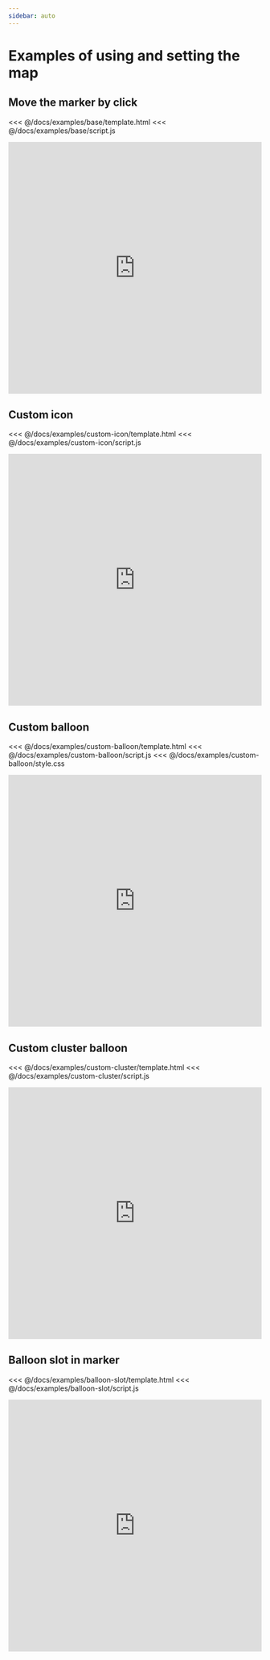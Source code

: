 ```yaml
---
sidebar: auto
---
```


# Examples of using and setting the map

## Move the marker by click

<<< @/docs/examples/base/template.html
<<< @/docs/examples/base/script.js
<iframe height="500" style="width: 100%;" scrolling="no" title="Move marker by click" src="https://codepen.io/PNKBizz/embed/ExaeZvx?height=500&theme-id=default&default-tab=result" frameborder="no" allowtransparency="true" allowfullscreen="true">
  See the Pen <a href='https://codepen.io/PNKBizz/pen/ExaeZvx'>Move marker by click</a> by PNKBizz
  (<a href='https://codepen.io/PNKBizz'>@PNKBizz</a>) on <a href='https://codepen.io'>CodePen</a>.
</iframe>

## Custom icon

<<< @/docs/examples/custom-icon/template.html
<<< @/docs/examples/custom-icon/script.js
<iframe height="500" style="width: 100%;" scrolling="no" title="Custom Icon" src="https://codepen.io/PNKBizz/embed/ZEYMxKP?height=500&theme-id=default&default-tab=result" frameborder="no" allowtransparency="true" allowfullscreen="true">
  See the Pen <a href='https://codepen.io/PNKBizz/pen/ZEYMxKP'>Custom Icon</a> by PNKBizz
  (<a href='https://codepen.io/PNKBizz'>@PNKBizz</a>) on <a href='https://codepen.io'>CodePen</a>.
</iframe>

## Custom balloon

<<< @/docs/examples/custom-balloon/template.html
<<< @/docs/examples/custom-balloon/script.js
<<< @/docs/examples/custom-balloon/style.css
<iframe height="500" style="width: 100%;" scrolling="no" title="Balloon template" src="https://codepen.io/PNKBizz/embed/povOLLG?height=500&theme-id=default&default-tab=result" frameborder="no" allowtransparency="true" allowfullscreen="true">
  See the Pen <a href='https://codepen.io/PNKBizz/pen/povOLLG'>Balloon template</a> by PNKBizz
  (<a href='https://codepen.io/PNKBizz'>@PNKBizz</a>) on <a href='https://codepen.io'>CodePen</a>.
</iframe>

## Custom cluster balloon

<<< @/docs/examples/custom-cluster/template.html
<<< @/docs/examples/custom-cluster/script.js
<iframe height="500" style="width: 100%;" scrolling="no" title="Custom Cluster Balloon" src="https://codepen.io/PNKBizz/embed/YzPOLWe?height=500&theme-id=default&default-tab=result" frameborder="no" allowtransparency="true" allowfullscreen="true">
  See the Pen <a href='https://codepen.io/PNKBizz/pen/YzPOLWe'>Custom Cluster Balloon</a> by PNKBizz
  (<a href='https://codepen.io/PNKBizz'>@PNKBizz</a>) on <a href='https://codepen.io'>CodePen</a>.
</iframe>

## Balloon slot in marker

<<< @/docs/examples/balloon-slot/template.html
<<< @/docs/examples/balloon-slot/script.js
<iframe height="500" style="width: 100%;" scrolling="no" title="mdyGNaa" src="https://codepen.io/PNKBizz/embed/mdyGNaa?height=500&theme-id=default&default-tab=result" frameborder="no" allowtransparency="true" allowfullscreen="true">
  See the Pen <a href='https://codepen.io/PNKBizz/pen/mdyGNaa'>mdyGNaa</a> by PNKBizz
  (<a href='https://codepen.io/PNKBizz'>@PNKBizz</a>) on <a href='https://codepen.io'>CodePen</a>.
</iframe>